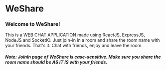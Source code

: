 # WeShare

### Welcome to WeShare!

This is a WEB CHAT APPLICATION made using ReactJS, ExpressJS, NodeJS and SocketIO. Just join-in in a room and share the room name with your friends. That's it. 
Chat with friends, enjoy and leave the room.

##### Note: JoinIn page of WeShare is case-sensitive. Make sure you share the room name should be AS IT IS with your friends.
